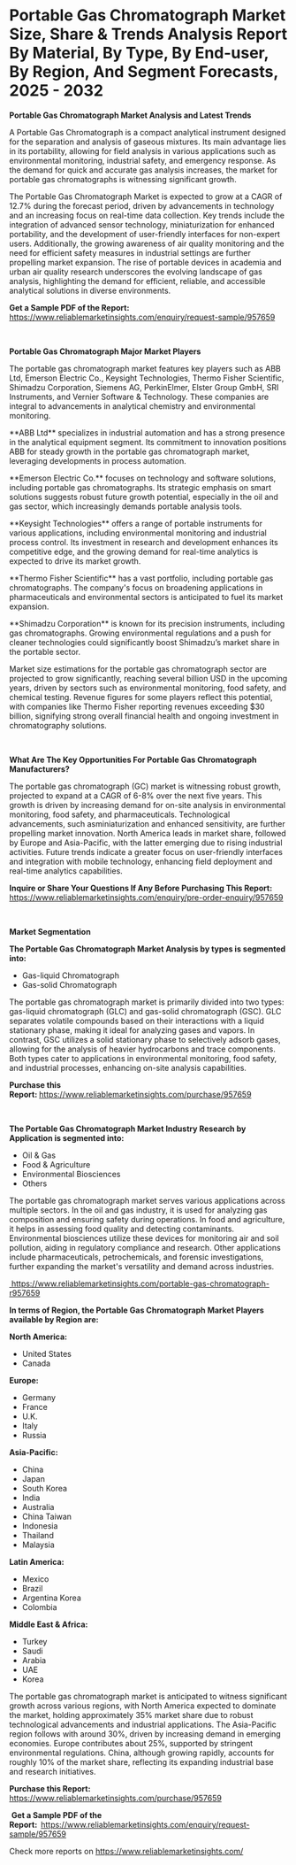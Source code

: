 <p><h1>Portable Gas Chromatograph Market Size, Share & Trends Analysis Report By Material, By Type, By End-user, By Region, And Segment Forecasts, 2025 - 2032</h1></p><p><strong>Portable Gas Chromatograph Market Analysis and Latest Trends</strong></p>
<p><p>A Portable Gas Chromatograph is a compact analytical instrument designed for the separation and analysis of gaseous mixtures. Its main advantage lies in its portability, allowing for field analysis in various applications such as environmental monitoring, industrial safety, and emergency response. As the demand for quick and accurate gas analysis increases, the market for portable gas chromatographs is witnessing significant growth.</p><p>The Portable Gas Chromatograph Market is expected to grow at a CAGR of 12.7% during the forecast period, driven by advancements in technology and an increasing focus on real-time data collection. Key trends include the integration of advanced sensor technology, miniaturization for enhanced portability, and the development of user-friendly interfaces for non-expert users. Additionally, the growing awareness of air quality monitoring and the need for efficient safety measures in industrial settings are further propelling market expansion. The rise of portable devices in academia and urban air quality research underscores the evolving landscape of gas analysis, highlighting the demand for efficient, reliable, and accessible analytical solutions in diverse environments.</p></p>
<p><strong>Get a Sample PDF of the Report:&nbsp;</strong> <a href="https://www.reliablemarketinsights.com/enquiry/request-sample/957659?utm_campaign=3369&utm_medium=2&utm_source=Github&utm_content=ia&utm_term=09042025&utm_id=portable-gas-chromatograph">https://www.reliablemarketinsights.com/enquiry/request-sample/957659</a></p>
<p>&nbsp;</p>
<p><strong>Portable Gas Chromatograph Major Market Players</strong></p>
<p><p>The portable gas chromatograph market features key players such as ABB Ltd, Emerson Electric Co., Keysight Technologies, Thermo Fisher Scientific, Shimadzu Corporation, Siemens AG, PerkinElmer, Elster Group GmbH, SRI Instruments, and Vernier Software & Technology. These companies are integral to advancements in analytical chemistry and environmental monitoring.</p><p>**ABB Ltd** specializes in industrial automation and has a strong presence in the analytical equipment segment. Its commitment to innovation positions ABB for steady growth in the portable gas chromatograph market, leveraging developments in process automation.</p><p>**Emerson Electric Co.** focuses on technology and software solutions, including portable gas chromatographs. Its strategic emphasis on smart solutions suggests robust future growth potential, especially in the oil and gas sector, which increasingly demands portable analysis tools.</p><p>**Keysight Technologies** offers a range of portable instruments for various applications, including environmental monitoring and industrial process control. Its investment in research and development enhances its competitive edge, and the growing demand for real-time analytics is expected to drive its market growth.</p><p>**Thermo Fisher Scientific** has a vast portfolio, including portable gas chromatographs. The company's focus on broadening applications in pharmaceuticals and environmental sectors is anticipated to fuel its market expansion.</p><p>**Shimadzu Corporation** is known for its precision instruments, including gas chromatographs. Growing environmental regulations and a push for cleaner technologies could significantly boost Shimadzu’s market share in the portable sector.</p><p>Market size estimations for the portable gas chromatograph sector are projected to grow significantly, reaching several billion USD in the upcoming years, driven by sectors such as environmental monitoring, food safety, and chemical testing. Revenue figures for some players reflect this potential, with companies like Thermo Fisher reporting revenues exceeding $30 billion, signifying strong overall financial health and ongoing investment in chromatography solutions.</p></p>
<p>&nbsp;</p>
<p><strong>What Are The Key Opportunities For Portable Gas Chromatograph Manufacturers?</strong></p>
<p><p>The portable gas chromatograph (GC) market is witnessing robust growth, projected to expand at a CAGR of 6-8% over the next five years. This growth is driven by increasing demand for on-site analysis in environmental monitoring, food safety, and pharmaceuticals. Technological advancements, such asminiaturization and enhanced sensitivity, are further propelling market innovation. North America leads in market share, followed by Europe and Asia-Pacific, with the latter emerging due to rising industrial activities. Future trends indicate a greater focus on user-friendly interfaces and integration with mobile technology, enhancing field deployment and real-time analytics capabilities.</p></p>
<p><strong>Inquire or Share Your Questions If Any Before Purchasing This Report:</strong> <a href="https://www.reliablemarketinsights.com/enquiry/pre-order-enquiry/957659?utm_campaign=3369&utm_medium=2&utm_source=Github&utm_content=ia&utm_term=09042025&utm_id=portable-gas-chromatograph">https://www.reliablemarketinsights.com/enquiry/pre-order-enquiry/957659</a></p>
<p>&nbsp;</p>
<p><strong>Market Segmentation</strong></p>
<p><strong>The Portable Gas Chromatograph Market Analysis by types is segmented into:</strong></p>
<p><ul><li>Gas-liquid Chromatograph</li><li>Gas-solid Chromatograph</li></ul></p>
<p><p>The portable gas chromatograph market is primarily divided into two types: gas-liquid chromatograph (GLC) and gas-solid chromatograph (GSC). GLC separates volatile compounds based on their interactions with a liquid stationary phase, making it ideal for analyzing gases and vapors. In contrast, GSC utilizes a solid stationary phase to selectively adsorb gases, allowing for the analysis of heavier hydrocarbons and trace components. Both types cater to applications in environmental monitoring, food safety, and industrial processes, enhancing on-site analysis capabilities.</p></p>
<p><strong>Purchase this Report:&nbsp;</strong><a href="https://www.reliablemarketinsights.com/purchase/957659?utm_campaign=3369&utm_medium=2&utm_source=Github&utm_content=ia&utm_term=09042025&utm_id=portable-gas-chromatograph">https://www.reliablemarketinsights.com/purchase/957659</a></p>
<p>&nbsp;</p>
<p><strong>The Portable Gas Chromatograph Market Industry Research by Application is segmented into:</strong></p>
<p><ul><li>Oil & Gas</li><li>Food & Agriculture</li><li>Environmental Biosciences</li><li>Others</li></ul></p>
<p><p>The portable gas chromatograph market serves various applications across multiple sectors. In the oil and gas industry, it is used for analyzing gas composition and ensuring safety during operations. In food and agriculture, it helps in assessing food quality and detecting contaminants. Environmental biosciences utilize these devices for monitoring air and soil pollution, aiding in regulatory compliance and research. Other applications include pharmaceuticals, petrochemicals, and forensic investigations, further expanding the market's versatility and demand across industries.</p></p>
<p><a href="https://www.reliablemarketinsights.com/portable-gas-chromatograph-r957659?utm_campaign=3369&utm_medium=2&utm_source=Github&utm_content=ia&utm_term=09042025&utm_id=portable-gas-chromatograph">&nbsp;https://www.reliablemarketinsights.com/portable-gas-chromatograph-r957659</a></p>
<p><strong>In terms of Region, the Portable Gas Chromatograph Market Players available by Region are:</strong></p>
<p>
    <p> <strong> North America: </strong>
        <ul>
            <li>United States</li>
            <li>Canada</li>
        </ul>
        </p> 
    <p> <strong> Europe: </strong>
        <ul>
            <li>Germany</li>
            <li>France</li>
            <li>U.K.</li>
            <li>Italy</li>
            <li>Russia</li>
        </ul>
        </p> 
    <p> <strong> Asia-Pacific: </strong>
        <ul>
            <li>China</li>
            <li>Japan</li>
            <li>South Korea</li>
            <li>India</li>
            <li>Australia</li>
            <li>China Taiwan</li>
            <li>Indonesia</li>
            <li>Thailand</li>
            <li>Malaysia</li>
        </ul>
        </p> 
    <p> <strong> Latin America: </strong>
        <ul>
            <li>Mexico</li>
            <li>Brazil</li>
            <li>Argentina Korea</li>
            <li>Colombia</li>
        </ul>
        </p> 
    <p> <strong> Middle East & Africa: </strong>
        <ul>
            <li>Turkey</li>
            <li>Saudi</li>
            <li>Arabia</li>
            <li>UAE</li>
            <li>Korea</li>
        </ul>
    </p>
    </p>
<p><p>The portable gas chromatograph market is anticipated to witness significant growth across various regions, with North America expected to dominate the market, holding approximately 35% market share due to robust technological advancements and industrial applications. The Asia-Pacific region follows with around 30%, driven by increasing demand in emerging economies. Europe contributes about 25%, supported by stringent environmental regulations. China, although growing rapidly, accounts for roughly 10% of the market share, reflecting its expanding industrial base and research initiatives.</p></p>
<p><strong>Purchase this Report: </strong><a href="https://www.reliablemarketinsights.com/purchase/957659?utm_campaign=3369&utm_medium=2&utm_source=Github&utm_content=ia&utm_term=09042025&utm_id=portable-gas-chromatograph">https://www.reliablemarketinsights.com/purchase/957659</a></p>
<p>&nbsp;<strong>Get a Sample PDF of the Report:&nbsp;&nbsp;</strong><a href="https://www.reliablemarketinsights.com/enquiry/request-sample/957659?utm_campaign=3369&utm_medium=2&utm_source=Github&utm_content=ia&utm_term=09042025&utm_id=portable-gas-chromatograph">https://www.reliablemarketinsights.com/enquiry/request-sample/957659</a></p>
<p><strong></strong></p>
<p>Check more reports on <a href="https://www.reliablemarketinsights.com/?utm_campaign=3369&utm_medium=2&utm_source=Github&utm_content=ia&utm_term=09042025&utm_id=portable-gas-chromatograph">https://www.reliablemarketinsights.com/</a></p>